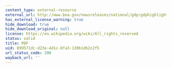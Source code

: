 ```yaml
---
content_type: external-resource
external_url: http://www.bea.gov/newsreleases/national/gdp/gdphighlights.pdf
has_external_license_warning: true
hide_download: true
hide_download_original: null
license: https://en.wikipedia.org/wiki/All_rights_reserved
status: valid
title: PDF
uid: 899571dc-d23e-4d1c-8fa3-130b1db2c2f5
url_status_code: 200
wayback_url: ''
---
```

